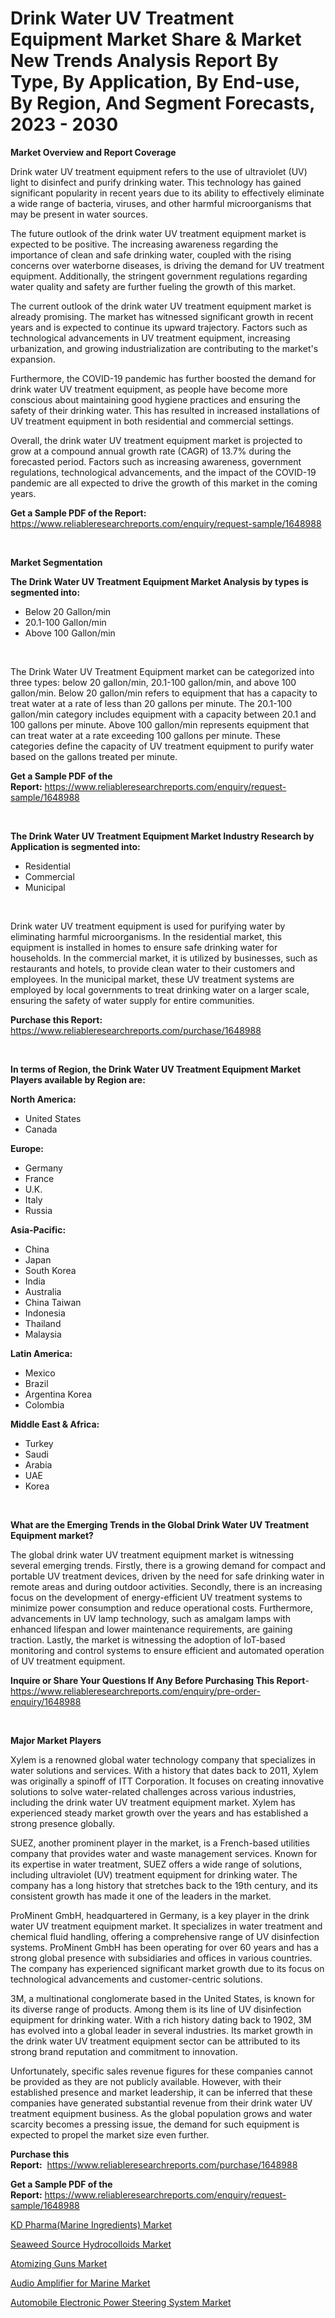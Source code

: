 <p><h1>Drink Water UV Treatment Equipment Market Share & Market New Trends Analysis Report By Type, By Application, By End-use, By Region, And Segment Forecasts, 2023 - 2030</h1></p><p><strong>Market Overview and Report Coverage</strong></p>
<p><p>Drink water UV treatment equipment refers to the use of ultraviolet (UV) light to disinfect and purify drinking water. This technology has gained significant popularity in recent years due to its ability to effectively eliminate a wide range of bacteria, viruses, and other harmful microorganisms that may be present in water sources.</p><p>The future outlook of the drink water UV treatment equipment market is expected to be positive. The increasing awareness regarding the importance of clean and safe drinking water, coupled with the rising concerns over waterborne diseases, is driving the demand for UV treatment equipment. Additionally, the stringent government regulations regarding water quality and safety are further fueling the growth of this market.</p><p>The current outlook of the drink water UV treatment equipment market is already promising. The market has witnessed significant growth in recent years and is expected to continue its upward trajectory. Factors such as technological advancements in UV treatment equipment, increasing urbanization, and growing industrialization are contributing to the market's expansion.</p><p>Furthermore, the COVID-19 pandemic has further boosted the demand for drink water UV treatment equipment, as people have become more conscious about maintaining good hygiene practices and ensuring the safety of their drinking water. This has resulted in increased installations of UV treatment equipment in both residential and commercial settings.</p><p>Overall, the drink water UV treatment equipment market is projected to grow at a compound annual growth rate (CAGR) of 13.7% during the forecasted period. Factors such as increasing awareness, government regulations, technological advancements, and the impact of the COVID-19 pandemic are all expected to drive the growth of this market in the coming years.</p></p>
<p><strong>Get a Sample PDF of the Report:</strong> <a href="https://www.reliableresearchreports.com/enquiry/request-sample/1648988">https://www.reliableresearchreports.com/enquiry/request-sample/1648988</a></p>
<p>&nbsp;</p>
<p><strong>Market Segmentation</strong></p>
<p><strong>The Drink Water UV Treatment Equipment Market Analysis by types is segmented into:</strong></p>
<p><ul><li>Below 20 Gallon/min</li><li>20.1-100 Gallon/min</li><li>Above 100 Gallon/min</li></ul></p>
<p>&nbsp;</p>
<p><p>The Drink Water UV Treatment Equipment market can be categorized into three types: below 20 gallon/min, 20.1-100 gallon/min, and above 100 gallon/min. Below 20 gallon/min refers to equipment that has a capacity to treat water at a rate of less than 20 gallons per minute. The 20.1-100 gallon/min category includes equipment with a capacity between 20.1 and 100 gallons per minute. Above 100 gallon/min represents equipment that can treat water at a rate exceeding 100 gallons per minute. These categories define the capacity of UV treatment equipment to purify water based on the gallons treated per minute.</p></p>
<p><strong>Get a Sample PDF of the Report:</strong>&nbsp;<a href="https://www.reliableresearchreports.com/enquiry/request-sample/1648988">https://www.reliableresearchreports.com/enquiry/request-sample/1648988</a></p>
<p>&nbsp;</p>
<p><strong>The Drink Water UV Treatment Equipment Market Industry Research by Application is segmented into:</strong></p>
<p><ul><li>Residential</li><li>Commercial</li><li>Municipal</li></ul></p>
<p>&nbsp;</p>
<p><p>Drink water UV treatment equipment is used for purifying water by eliminating harmful microorganisms. In the residential market, this equipment is installed in homes to ensure safe drinking water for households. In the commercial market, it is utilized by businesses, such as restaurants and hotels, to provide clean water to their customers and employees. In the municipal market, these UV treatment systems are employed by local governments to treat drinking water on a larger scale, ensuring the safety of water supply for entire communities.</p></p>
<p><strong>Purchase this Report:</strong>&nbsp; <a href="https://www.reliableresearchreports.com/purchase/1648988">https://www.reliableresearchreports.com/purchase/1648988</a></p>
<p>&nbsp;</p>
<p><strong>In terms of Region, the Drink Water UV Treatment Equipment Market Players available by Region are:</strong></p>
<p>
    <p> <strong> North America: </strong>
        <ul>
            <li>United States</li>
            <li>Canada</li>
        </ul>
        </p> 
    <p> <strong> Europe: </strong>
        <ul>
            <li>Germany</li>
            <li>France</li>
            <li>U.K.</li>
            <li>Italy</li>
            <li>Russia</li>
        </ul>
        </p> 
    <p> <strong> Asia-Pacific: </strong>
        <ul>
            <li>China</li>
            <li>Japan</li>
            <li>South Korea</li>
            <li>India</li>
            <li>Australia</li>
            <li>China Taiwan</li>
            <li>Indonesia</li>
            <li>Thailand</li>
            <li>Malaysia</li>
        </ul>
        </p> 
    <p> <strong> Latin America: </strong>
        <ul>
            <li>Mexico</li>
            <li>Brazil</li>
            <li>Argentina Korea</li>
            <li>Colombia</li>
        </ul>
        </p> 
    <p> <strong> Middle East & Africa: </strong>
        <ul>
            <li>Turkey</li>
            <li>Saudi</li>
            <li>Arabia</li>
            <li>UAE</li>
            <li>Korea</li>
        </ul>
    </p>
    </p>
<p>&nbsp;</p>
<p><strong>What are the Emerging Trends in the Global Drink Water UV Treatment Equipment market?</strong></p>
<p><p>The global drink water UV treatment equipment market is witnessing several emerging trends. Firstly, there is a growing demand for compact and portable UV treatment devices, driven by the need for safe drinking water in remote areas and during outdoor activities. Secondly, there is an increasing focus on the development of energy-efficient UV treatment systems to minimize power consumption and reduce operational costs. Furthermore, advancements in UV lamp technology, such as amalgam lamps with enhanced lifespan and lower maintenance requirements, are gaining traction. Lastly, the market is witnessing the adoption of IoT-based monitoring and control systems to ensure efficient and automated operation of UV treatment equipment.</p></p>
<p><strong>Inquire or Share Your Questions If Any Before Purchasing This Report</strong>- <a href="https://www.reliableresearchreports.com/enquiry/pre-order-enquiry/1648988">https://www.reliableresearchreports.com/enquiry/pre-order-enquiry/1648988</a></p>
<p>&nbsp;</p>
<p><strong>Major Market Players</strong></p>
<p><p>Xylem is a renowned global water technology company that specializes in water solutions and services. With a history that dates back to 2011, Xylem was originally a spinoff of ITT Corporation. It focuses on creating innovative solutions to solve water-related challenges across various industries, including the drink water UV treatment equipment market. Xylem has experienced steady market growth over the years and has established a strong presence globally.</p><p>SUEZ, another prominent player in the market, is a French-based utilities company that provides water and waste management services. Known for its expertise in water treatment, SUEZ offers a wide range of solutions, including ultraviolet (UV) treatment equipment for drinking water. The company has a long history that stretches back to the 19th century, and its consistent growth has made it one of the leaders in the market.</p><p>ProMinent GmbH, headquartered in Germany, is a key player in the drink water UV treatment equipment market. It specializes in water treatment and chemical fluid handling, offering a comprehensive range of UV disinfection systems. ProMinent GmbH has been operating for over 60 years and has a strong global presence with subsidiaries and offices in various countries. The company has experienced significant market growth due to its focus on technological advancements and customer-centric solutions.</p><p>3M, a multinational conglomerate based in the United States, is known for its diverse range of products. Among them is its line of UV disinfection equipment for drinking water. With a rich history dating back to 1902, 3M has evolved into a global leader in several industries. Its market growth in the drink water UV treatment equipment sector can be attributed to its strong brand reputation and commitment to innovation.</p><p>Unfortunately, specific sales revenue figures for these companies cannot be provided as they are not publicly available. However, with their established presence and market leadership, it can be inferred that these companies have generated substantial revenue from their drink water UV treatment equipment business. As the global population grows and water scarcity becomes a pressing issue, the demand for such equipment is expected to propel the market size even further.</p></p>
<p><strong>Purchase this Report:</strong>&nbsp;&nbsp;<a href="https://www.reliableresearchreports.com/purchase/1648988">https://www.reliableresearchreports.com/purchase/1648988</a></p>
<p></p>
<p><strong>Get a Sample PDF of the Report:</strong>&nbsp;<a href="https://www.reliableresearchreports.com/enquiry/request-sample/1648988">https://www.reliableresearchreports.com/enquiry/request-sample/1648988</a></p>
<p><p><a href="https://medium.com/@soap.equip.win/kd-pharma-marine-ingredients-market-insights-into-market-cagr-market-trends-and-growth-e885c3e6a754">KD Pharma(Marine Ingredients) Market</a></p><p><a href="https://medium.com/@noise.asset.organ/seaweed-source-hydrocolloids-market-the-key-to-successful-business-strategy-forecast-till-2030-da4bc2997191">Seaweed Source Hydrocolloids Market</a></p><p><a href="https://www.linkedin.com/pulse/atomizing-guns-market-size-share-global-analysis-report-2023/">Atomizing Guns Market</a></p><p><a href="https://www.linkedin.com/pulse/audio-amplifier-marine-market-challenges-opportunities-growth/">Audio Amplifier for Marine Market</a></p><p><a href="https://www.linkedin.com/pulse/automobile-electronic-power-steering-system-market-size/">Automobile Electronic Power Steering System Market</a></p></p>